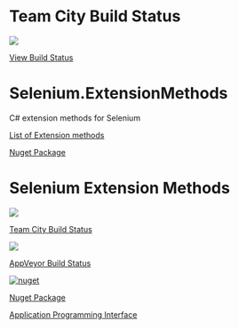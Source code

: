# Team City Build Status

<a href="http://vm-scorchio.westeurope.cloudapp.azure.com:888/viewType.html?buildTypeId=SeleniumExtensionMethods_Build&guest=1">
	<img src="http://vm-scorchio.westeurope.cloudapp.azure.com:888/app/rest/builds/buildType:(id:SeleniumExtensionMethods_Build)/statusIcon"/>
</a>

[View Build Status](http://vm-scorchio.westeurope.cloudapp.azure.com:888/viewType.html?buildTypeId=SeleniumExtensionMethods_Build&guest=1)

# Selenium.ExtensionMethods

C# extension methods for Selenium

[List of Extension methods](Scorchio.Selenium.ExtensionMethods.md)

[Nuget Package](https://www.nuget.org/packages/Scorchio.Selenium.ExtensionMethods)


# Selenium Extension Methods

<a href="http://vm-scorchio.westeurope.cloudapp.azure.com:888/viewType.html?buildTypeId=SeleniumExtensionMethods_Build&guest=1">
	<img src="http://vm-scorchio.westeurope.cloudapp.azure.com:888/app/rest/builds/buildType:(id:SeleniumExtensionMethods_Build)/statusIcon"/>
</a>

[Team City Build Status](http://vm-scorchio.westeurope.cloudapp.azure.com:888/viewType.html?buildTypeId=SeleniumExtensionMethods_Build&guest=1)

<a href="https://ci.appveyor.com/project/asudbury/Selenium.ExtensionMethods">
	<img src='https://ci.appveyor.com/api/projects/status/5sg65tmn42gmyh1e?svg=true'/>
</a>

[AppVeyor Build Status](https://ci.appveyor.com/project/asudbury/Selenium.ExtensionMethods)

[![nuget](https://img.shields.io/nuget/v/Scorchio.Selenium.ExtensionMethods.svg)](https://www.nuget.org/packages/Scorchio.Selenium.ExtensionMethods/)

[Nuget Package](https://www.nuget.org/packages/Scorchio.Selenium.ExtensionMethods/)

[Application Programming Interface](Scorchio.Selenium.ExtensionMethods.md)

